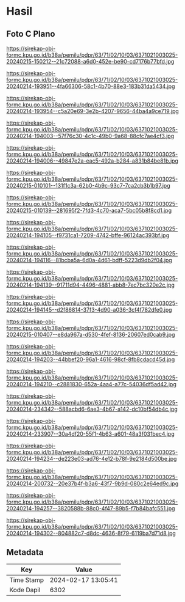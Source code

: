 # Hasil

## Foto C Plano

https://sirekap-obj-formc.kpu.go.id/b38a/pemilu/pdpr/63/71/02/10/03/6371021003025-20240215-150212--21c72088-a6d0-452e-be90-cd7176b77bfd.jpg

https://sirekap-obj-formc.kpu.go.id/b38a/pemilu/pdpr/63/71/02/10/03/6371021003025-20240214-193951--4fa66306-58c1-4b70-88e3-183b31da5434.jpg

https://sirekap-obj-formc.kpu.go.id/b38a/pemilu/pdpr/63/71/02/10/03/6371021003025-20240214-193954--c5a20e69-3e2b-4207-9656-44ba4a9ce719.jpg

https://sirekap-obj-formc.kpu.go.id/b38a/pemilu/pdpr/63/71/02/10/03/6371021003025-20240214-194003--57f76c30-4c1c-49b0-9a68-88cfc7ae4cf3.jpg

https://sirekap-obj-formc.kpu.go.id/b38a/pemilu/pdpr/63/71/02/10/03/6371021003025-20240214-194006--49847e2a-eac5-492a-b284-a831b84be81b.jpg

https://sirekap-obj-formc.kpu.go.id/b38a/pemilu/pdpr/63/71/02/10/03/6371021003025-20240215-010101--131f1c3a-62b0-4b9c-93c7-7ca2cb3b1b97.jpg

https://sirekap-obj-formc.kpu.go.id/b38a/pemilu/pdpr/63/71/02/10/03/6371021003025-20240215-010139--281695f2-7fd3-4c70-aca7-5bc05b8f8cd1.jpg

https://sirekap-obj-formc.kpu.go.id/b38a/pemilu/pdpr/63/71/02/10/03/6371021003025-20240214-194105--f9731ca1-7209-4742-bffe-96124ac393bf.jpg

https://sirekap-obj-formc.kpu.go.id/b38a/pemilu/pdpr/63/71/02/10/03/6371021003025-20240214-194116--81bcba5a-6d0a-4d61-bdff-5223d9db2f04.jpg

https://sirekap-obj-formc.kpu.go.id/b38a/pemilu/pdpr/63/71/02/10/03/6371021003025-20240214-194139--91711d94-4496-4881-abb8-7ec7bc320e2c.jpg

https://sirekap-obj-formc.kpu.go.id/b38a/pemilu/pdpr/63/71/02/10/03/6371021003025-20240214-194145--d2f86814-37f3-4d90-a036-3cf4f782dfe0.jpg

https://sirekap-obj-formc.kpu.go.id/b38a/pemilu/pdpr/63/71/02/10/03/6371021003025-20240215-010407--e8da967a-d530-4fef-8136-20607ed0cab9.jpg

https://sirekap-obj-formc.kpu.go.id/b38a/pemilu/pdpr/63/71/02/10/03/6371021003025-20240214-194203--44bbef20-96a1-4616-98cf-8fb8cdacd45d.jpg

https://sirekap-obj-formc.kpu.go.id/b38a/pemilu/pdpr/63/71/02/10/03/6371021003025-20240214-194210--c2881830-652a-4aa4-a77c-54036df5ad42.jpg

https://sirekap-obj-formc.kpu.go.id/b38a/pemilu/pdpr/63/71/02/10/03/6371021003025-20240214-234342--588acbd6-6ae3-4b67-a142-dc10bf54db4c.jpg

https://sirekap-obj-formc.kpu.go.id/b38a/pemilu/pdpr/63/71/02/10/03/6371021003025-20240214-233907--30a4df20-55f1-4b63-a601-48a3f031bec4.jpg

https://sirekap-obj-formc.kpu.go.id/b38a/pemilu/pdpr/63/71/02/10/03/6371021003025-20240214-194234--de223e03-ad76-4e12-b78f-9e2184d500be.jpg

https://sirekap-obj-formc.kpu.go.id/b38a/pemilu/pdpr/63/71/02/10/03/6371021003025-20240214-200732--20e37b4f-b3a6-43f7-9b9d-080c2e64ed9c.jpg

https://sirekap-obj-formc.kpu.go.id/b38a/pemilu/pdpr/63/71/02/10/03/6371021003025-20240214-194257--3820588b-88c0-4f47-89b5-f7b84bafc551.jpg

https://sirekap-obj-formc.kpu.go.id/b38a/pemilu/pdpr/63/71/02/10/03/6371021003025-20240214-194302--804882c7-d8dc-4636-8f79-6119ba7d71d8.jpg


## Metadata

| Key        | Value               |
| ---------- | ------------------- |
| Time Stamp | 2024-02-17 13:05:41 |
| Kode Dapil | 6302                |



